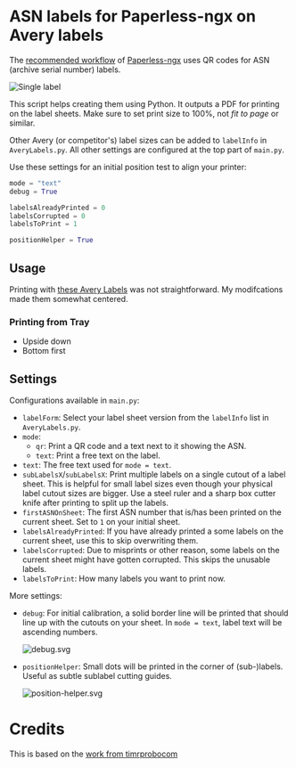 # ASN labels for Paperless-ngx on Avery labels 

The [recommended workflow](https://docs.paperless-ngx.com/usage/#usage-recommended-workflow) of [Paperless-ngx](https://docs.paperless-ngx.com/) uses QR codes for ASN (archive serial number) labels.

![Single label](docs/single-label.svg)

This script helps creating them using Python. It outputs a PDF for printing on the label sheets. Make sure to set print size to 100%, not _fit to page_ or similar.

Other Avery (or competitor's) label sizes can be added to `labelInfo` in `AveryLabels.py`. All other settings are configured at the top part of `main.py`.

Use these settings for an initial position test to align your printer:

```python
mode = "text"
debug = True

labelsAlreadyPrinted = 0
labelsCorrupted = 0
labelsToPrint = 1

positionHelper = True
```

## Usage

Printing with [these Avery Labels](https://www.amazon.de/dp/B0002S48QC) was not straightforward.
My modifcations made them somewhat centered.
### Printing from Tray
* Upside down 
* Bottom first
## Settings

Configurations available in `main.py`:

* `labelForm`: Select your label sheet version from the `labelInfo` list in `AveryLabels.py`.
* `mode`:
  * `qr`: Print a QR code and a text next to it showing the ASN.
  * `text`: Print a free text on the label.
* `text`: The free text used for `mode = text`.
* `subLabelsX`/`subLabelsX`: Print multiple labels on a single cutout of a label sheet.
                             This is helpful for small label sizes even though your physical label cutout sizes are bigger.
                             Use a steel ruler and a sharp box cutter knife after printing to split up the labels.
* `firstASNOnSheet`: The first ASN number that is/has been printed on the current sheet. Set to `1` on your initial sheet.
* `labelsAlreadyPrinted`: If you have already printed a some labels on the current sheet, use this to skip overwriting them.
* `labelsCorrupted`: Due to misprints or other reason, some labels on the current sheet might have gotten corrupted. This skips the unusable labels.
* `labelsToPrint`: How many labels you want to print now.

More settings:
* `debug`: For initial calibration, a solid border line will be printed that should line up with the cutouts on your sheet. In `mode = text`, label text will be ascending numbers.

  ![debug.svg](docs/debug.svg)

* `positionHelper`: Small dots will be printed in the corner of (sub-)labels. Useful  as subtle sublabel cutting guides.

  ![position-helper.svg](docs/position-helper.svg)

# Credits

This is based on the [work from timrprobocom](https://gist.github.com/timrprobocom/3946aca8ab75df8267bbf892a427a1b7)
